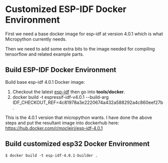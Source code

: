 # Customized ESP-IDF Docker Environment

First we need a base docker image for esp-idf at version 4.0.1 which is what Micropython currently needs.

Then we need to add some extra bits to the image needed for compiling tensorflow and related example parts.

## Build ESP-IDF Docker Environment


Build base esp-idf 4.0.1 Docker image:
1. Checkout the latest [esp-idf](https://github.com/espressif/esp-idf) then go into **tools/docker**.
2. docker build -t espressif-idf-v4.0.1 --build-arg IDF_CHECKOUT_REF=4c81978a3e2220674a432a588292a4c860eef27b .

This is the 4.0.1 version that micropython wants.  I have done the above steps and put the resultant image into dockerhub here:
https://hub.docker.com/r/mocleiri/esp-idf-4.0.1

## Build customized esp32 Docker Environment

```
$ docker build -t esp-idf-4.0.1-builder .
```
